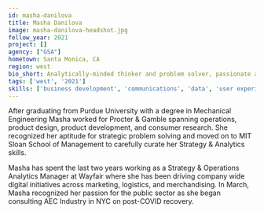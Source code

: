 ```yaml
---
id: masha-danilova
title: Masha Danilova
image: masha-danilova-headshot.jpg
fellow_year: 2021
project: []
agency: ["GSA"]
hometown: Santa Monica, CA
region: west
bio_short: Analytically-minded thinker and problem solver, passionate about mapping complexity.
tags: ['west', '2021']
skills: ['business development', 'communications', 'data', 'user experience']
---
```

After graduating from Purdue University with a degree in Mechanical Engineering Masha worked for Procter & Gamble spanning operations, product design, product development, and consumer research. She recognized her aptitude for strategic problem solving and moved on to MIT Sloan School of Management to carefully curate her Strategy & Analytics skills.

Masha has spent the last two years working as a Strategy & Operations Analytics Manager at Wayfair where she has been driving company wide digital initiatives across marketing, logistics, and merchandising. In March, Masha recognized her passion for the public sector as she began consulting AEC Industry in NYC on post-COVID recovery.
